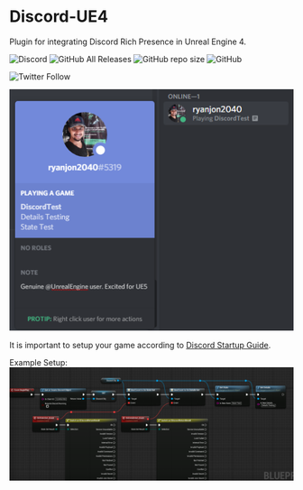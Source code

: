# Discord-UE4

Plugin for integrating Discord Rich Presence in Unreal Engine 4.

![Discord](https://img.shields.io/discord/685402622844600329?logo=discord&style=for-the-badge) ![GitHub All Releases](https://img.shields.io/github/downloads/ryanjon2040/Discord-UE4/total?logo=github&style=for-the-badge) ![GitHub repo size](https://img.shields.io/github/repo-size/ryanjon2040/Discord-UE4?logo=github&style=for-the-badge) ![GitHub](https://img.shields.io/github/license/ryanjon2040/Discord-UE4?style=for-the-badge) 

![Twitter Follow](https://img.shields.io/twitter/follow/ryanjon2040?style=social)

![Rich Presence Result](Result.png)

It is important to setup your game according to [Discord Startup Guide](https://discord.com/developers/docs/game-sdk/sdk-starter-guide). 

Example Setup:
![Example Setup in Blueprint](DiscordSetup.png)